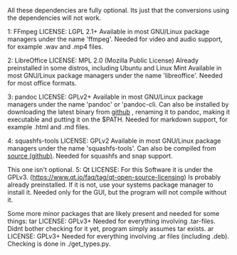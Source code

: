 All these dependencies are fully optional. Its just that the conversions using
the dependencies will not work.

1: FFmpeg
    LICENSE: LGPL 2.1+
    Available in most GNU/Linux package managers under the name
    'ffmpeg'. Needed for video and audio support, for example 
    .wav and .mp4 files.

2: LibreOffice
    LICENSE: MPL 2.0 (Mozilla Public License)
    Already preinstalled in some distros, including Ubuntu and Linux Mint
    Available in most GNU/Linux package managers under the name
    'libreoffice'. Needed for most office formats.

3: pandoc
    LICENSE: GPLv2+
    Available in most GNU/Linux package managers under the name
    'pandoc' or 'pandoc-cli.
    Can also be installed by downloading the latest binary from [github](https://github.com/jgm/pandoc/releases)
    , renaming it to pandoc, making it executable and putting it on the $PATH.
    Needed for markdown support, for
    example .html and .md files.

4: squashfs-tools
    LICENSE: GPLv2
    Available in most GNU/Linux package managers under the name
    'squashfs-tools'. Can also be compiled from [source (github)](https://github.com/plougher/squashfs-tools).
    Needed for squashfs and snap support.


This one isn't optional.
5: Qt
    LICENSE: For this Software it is under the GPLv3.
    (https://www.qt.io/faq/tag/qt-open-source-licensing)
    Is probably already preinstalled. If it is not, use your
    systems package manager to install it. Needed only for the GUI,
    but the program will not compile without it.

Some more minor packages that are likely present
and needed for some things: 
tar
    LICENSE: GPLv3+
    Needed for everything involving .tar-files.
    Didnt bother checking for it yet, program simply assumes tar exists.
ar
    LICENSE: GPLv3+
    Needed for everything involving .ar files (including .deb).
    Checking is done in ./get_types.py.